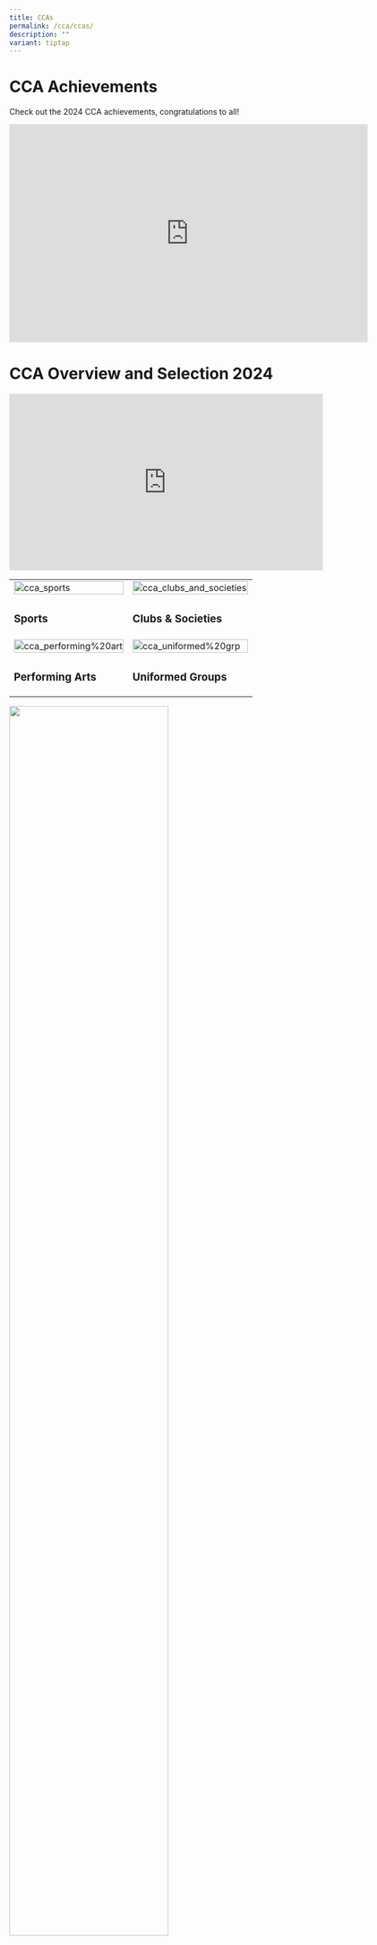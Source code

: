 ```yaml
---
title: CCAs
permalink: /cca/ccas/
description: ""
variant: tiptap
---
```

<h1>CCA Achievements</h1>
<p>Check out the 2024 CCA achievements, congratulations to all!</p>
<div class="iframe-wrapper">
<iframe height="389" width="640" allowfullscreen="true" frameborder="0" src="https://docs.google.com/presentation/d/e/2PACX-1vS8Lt47AGwUu6rOtJ8jfmsEVchpe2yzDPg9CL_f3rHx13zfvyuvqTp70Vqq-H6s0g/embed?start=true&amp;loop=true&amp;delayms=3000"></iframe>
</div>
<h1>CCA Overview and Selection 2024</h1>
<div class="iframe-wrapper">
<iframe height="315" width="560" allowfullscreen="true" frameborder="0" src="https://www.youtube.com/embed/KEybdflAj8A?si=w4H7Zp8ecDoIMBW5"></iframe>
</div>
<table style="minWidth: 50px">
<colgroup>
<col>
<col>
</colgroup>
<tbody>
<tr>
<td rowspan="1" colspan="1">
<div class="isomer-image-wrapper">
<img style="width: 100%" height="auto" width="100%" alt="cca_sports" src="/images/cca_sports.jpg">
</div>
</td>
<td rowspan="1" colspan="1">
<div class="isomer-image-wrapper">
<img style="max-width: 100%; height: auto;" height="auto" width="100%" alt="cca_clubs_and_societies" src="/images/cca_clubs_and_societies.jpg">
</div>
</td>
</tr>
<tr>
<td rowspan="1" colspan="1">
<h3>Sports</h3>
</td>
<td rowspan="1" colspan="1">
<h3>Clubs &amp; Societies</h3>
</td>
</tr>
<tr>
<td rowspan="1" colspan="1">
<div class="isomer-image-wrapper">
<img style="width: 100%" height="auto" width="100%" alt="cca_performing%20art" src="/images/cca_performing%20art.jpg">
</div>
</td>
<td rowspan="1" colspan="1">
<div class="isomer-image-wrapper">
<img style="max-width: 100%; height: auto;" height="auto" width="100%" alt="cca_uniformed%20grp" src="/images/cca_uniformed%20grp.jpg">
</div>
</td>
</tr>
<tr>
<td rowspan="1" colspan="1">
<h3>Performing Arts</h3>
</td>
<td rowspan="1" colspan="1">
<h3>Uniformed Groups</h3>
</td>
</tr>
</tbody>
</table>
<div class="isomer-image-wrapper">
<img style="width:75%" height="auto" width="100%" src="/images/cca-1%20.jpg">
</div>
<div class="isomer-image-wrapper">
<img style="width:75%" height="auto" width="100%" src="/images/cca-2%20.jpg">
</div>
<div class="isomer-image-wrapper">
<img style="width:75%" height="auto" width="100%" src="/images/cca-3%20.jpg">
</div>
<div class="isomer-image-wrapper">
<img style="width:75%" height="auto" width="100%" src="/images/cca-4%20.jpg">
</div>
<p></p>